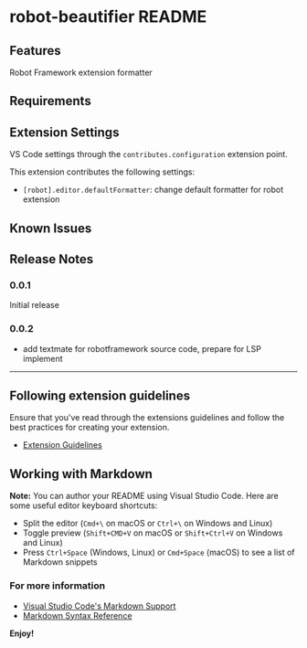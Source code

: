 # robot-beautifier README

## Features

Robot Framework extension formatter

## Requirements

## Extension Settings

VS Code settings through the `contributes.configuration` extension point.

This extension contributes the following settings:

- `[robot].editor.defaultFormatter`: change default formatter for robot extension

## Known Issues

## Release Notes

### 0.0.1

Initial release

### 0.0.2

- add textmate for robotframework source code, prepare for LSP implement

---

## Following extension guidelines

Ensure that you've read through the extensions guidelines and follow the best practices for creating your extension.

- [Extension Guidelines](https://code.visualstudio.com/api/references/extension-guidelines)

## Working with Markdown

**Note:** You can author your README using Visual Studio Code. Here are some useful editor keyboard shortcuts:

- Split the editor (`Cmd+\` on macOS or `Ctrl+\` on Windows and Linux)
- Toggle preview (`Shift+CMD+V` on macOS or `Shift+Ctrl+V` on Windows and Linux)
- Press `Ctrl+Space` (Windows, Linux) or `Cmd+Space` (macOS) to see a list of Markdown snippets

### For more information

- [Visual Studio Code's Markdown Support](https://code.visualstudio.com/docs/languages/markdown)
- [Markdown Syntax Reference](https://help.github.com/articles/markdown-basics/)

**Enjoy!**
